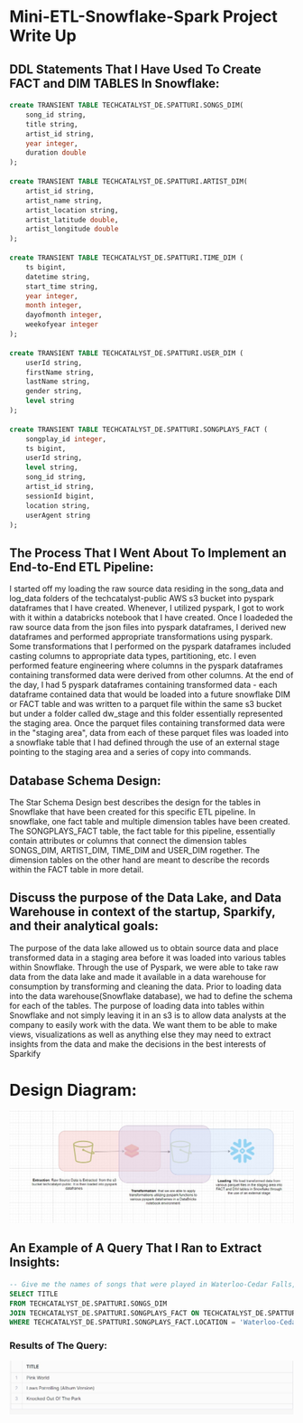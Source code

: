 # Mini-ETL-Snowflake-Spark Project Write Up 
## DDL Statements That I Have Used To Create FACT and DIM TABLES In Snowflake:
```sql
create TRANSIENT TABLE TECHCATALYST_DE.SPATTURI.SONGS_DIM(
    song_id string, 
    title string,
    artist_id string,
    year integer,
    duration double
);

create TRANSIENT TABLE TECHCATALYST_DE.SPATTURI.ARTIST_DIM(
    artist_id string,
    artist_name string,
    artist_location string,
    artist_latitude double,
    artist_longitude double
);

create TRANSIENT TABLE TECHCATALYST_DE.SPATTURI.TIME_DIM (
    ts bigint,
    datetime string,
    start_time string,
    year integer,
    month integer,
    dayofmonth integer,
    weekofyear integer
);

create TRANSIENT TABLE TECHCATALYST_DE.SPATTURI.USER_DIM (
    userId string,
    firstName string,
    lastName string,
    gender string,
    level string
);

create TRANSIENT TABLE TECHCATALYST_DE.SPATTURI.SONGPLAYS_FACT (
    songplay_id integer,
    ts bigint,
    userId string,
    level string,
    song_id string,
    artist_id string,
    sessionId bigint,
    location string,
    userAgent string
);
```
## The Process That I Went About To Implement an End-to-End ETL Pipeline: 
I started off my loading the raw source data residing in the song_data and log_data folders of the techcatalyst-public AWS s3 bucket into pyspark dataframes that I have created. Whenever, I utilized pyspark, I got to work with it within a databricks notebook that I have created. Once I loadeded the raw source data from the json files into pyspark dataframes, I derived new dataframes and performed appropriate transformations using pyspark. Some transformations that I performed on the pyspark dataframes included casting columns to appropriate data types, partitioning, etc. I even performed feature engineering where columns in the pyspark dataframes containing transformed data were derived from other columns. At the end of the day, I had 5 pyspark dataframes containing transformed data - each dataframe contained data that would be loaded into a future snowflake DIM or FACT table and was written to a parquet file within the same s3 bucket but under a folder called dw_stage and this folder essentially represented the staging area. Once the parquet files containing transformed data were in the "staging area", data from each of these parquet files was loaded into a snowflake table that I had defined through the use of an external stage pointing to the staging area and a series of copy into commands. 

## Database Schema Design:
The Star Schema Design best describes the design for the tables in Snowflake that have been created for this specific ETL pipeline. In snowflake, one fact table and multiple dimension tables have been created. The SONGPLAYS_FACT table, the fact table for this pipeline, essentially contain attributes or columns that connect the dimension tables SONGS_DIM, ARTIST_DIM, TIME_DIM and USER_DIM rogether. The dimension tables on the other hand are meant to describe the records within the FACT table in more detail. 

## Discuss the purpose of the Data Lake, and Data Warehouse in context of the startup, Sparkify, and their analytical goals: 
The purpose of the data lake allowed us to obtain source data and place transformed data in a staging area before it was loaded into various tables within Snowflake. Through the use of Pyspark, we were able to take raw data from the data lake and made it available in a data warehouse for consumption by transforming and cleaning the data. Prior to loading data into the data warehouse(Snowflake database), we had to define the schema for each of the tables. The purpose of loading data into tables within Snowflake and not simply leaving it in an s3 is to allow data analysts at the company to easily work with the data. We want them to be able to make views, visualizations as well as anything else they may need to extract insights from the data and make the decisions in the best interests of Sparkify

# Design Diagram:
![architecture-diagram](architecture_diagram.jpg)
## An Example of A Query That I Ran to Extract Insights:
```sql
-- Give me the names of songs that were played in Waterloo-Cedar Falls, IA
SELECT TITLE
FROM TECHCATALYST_DE.SPATTURI.SONGS_DIM
JOIN TECHCATALYST_DE.SPATTURI.SONGPLAYS_FACT ON TECHCATALYST_DE.SPATTURI.SONGS_DIM.SONG_ID = TECHCATALYST_DE.SPATTURI.SONGPLAYS_FACT.SONG_ID
WHERE TECHCATALYST_DE.SPATTURI.SONGPLAYS_FACT.LOCATION = 'Waterloo-Cedar Falls, IA';
```
### Results of The Query: 
![results-of-query](query_resutls.jpg)

